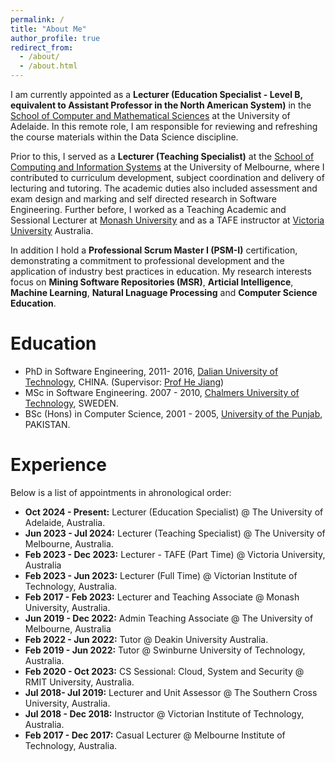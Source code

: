 ```yaml
---
permalink: /
title: "About Me"
author_profile: true
redirect_from: 
  - /about/
  - /about.html
---
```


I am currently appointed as a **Lecturer (Education Specialist - Level B, equivalent to Assistant Professor in the North American System)** in the [School of Computer and Mathematical Sciences](https://set.adelaide.edu.au/computer-and-mathematical-sciences/) at the University of Adelaide. In this remote role, I am responsible for reviewing and refreshing the course materials within the Data Science discipline.

Prior to this, I served as a **Lecturer (Teaching Specialist)** at the [School of Computing and Information Systems](https://cis.unimelb.edu.au/) at the University of Melbourne, where I contributed to curriculum development, subject coordination and delivery of lecturing and tutoring. The academic duties also included assessment and exam design and marking and self directed research in Software Engineering. Further before, I worked as a Teaching Academic and Sessional Lecturer at [Monash University](https://www.monash.edu/it) and as a TAFE instructor at [Victoria University](https://www.vu.edu.au/study-at-vu/tafe) Australia.

In addition I hold a **Professional Scrum Master I (PSM-I)** certification, demonstrating a commitment to professional development and the application of industry best practices in education. My research interests focus on **Mining Software Repositories (MSR)**, **Articial Intelligence**, **Machine Learning**, **Natural Lnaguage Processing** and **Computer Science Education**.

# Education

- PhD in Software Engineering, 2011- 2016, [Dalian University of Technology]((https://ssdut.dlut.edu.cn/en.htm)), CHINA. (Supervisor: [Prof He Jiang](http://faculty.dlut.edu.cn/jianghe/en/index.htm))
- MSc in Software Engineering. 2007 - 2010, [Chalmers University of Technology](https://www.chalmers.se/en/departments/cse/), SWEDEN.
- BSc (Hons) in Computer Science, 2001 - 2005, [University of the Punjab](https://pucit.edu.pk/), PAKISTAN.

# Experience

Below is a list of appointments in ahronological order:
- **Oct 2024 - Present:** Lecturer (Education Specialist) @ The University of Adelaide, Australia.
- **Jun 2023 - Jul 2024:** Lecturer (Teaching Specialist) @ The University of Melbourne, Australia.
- **Feb 2023 - Dec 2023:** Lecturer - TAFE (Part Time) @ Victoria University, Australia
- **Feb 2023 - Jun 2023:** Lecturer (Full Time) @ Victorian Institute of Technology, Australia.
- **Feb 2017 - Feb 2023:** Lecturer and Teaching Associate @ Monash University, Australia.
- **Jun 2019 - Dec 2022:** Admin Teaching Associate @ The University of Melbourne, Australia
- **Feb 2022 - Jun 2022:** Tutor @ Deakin University Australia.
- **Feb 2019 - Jun 2022:** Tutor @ Swinburne University of Technology, Australia.
- **Feb 2020 - Oct 2023:** CS Sessional: Cloud, System and Security @ RMIT University, Australia.
- **Jul 2018- Jul 2019:** Lecturer and Unit Assessor @ The Southern Cross University, Australia.
- **Jul 2018 - Dec 2018:** Instructor @ Victorian Institute of Technology, Australia.
- **Feb 2017 - Dec 2017:** Casual Lecturer @ Melbourne Institute of Technology, Australia.
